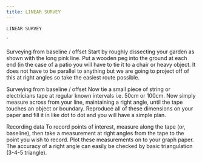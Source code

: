 ```yaml
---
title: LINEAR SURVEY
---
```

`LINEAR SURVEY`

`

Surveying from baseline / offset
Start by roughly dissecting your garden as shown with the long pink line. Put a wooden peg into the ground at each end (in the case of a patio you will have to tie it to a chair or heavy object.
It does not have to be parallel to anything but we are going to project off of this at right angles so take the easiest route possible.  


Surveying from baseline / offset
Now tie a small piece of string or electricians tape at regular known intervals i.e. 50cm or 100cm. 
Now simply measure across from your line, maintaining a right angle, until the tape touches an object or boundary. Reproduce all of these dimensions on your paper and fill it in like dot to dot and you will have a simple plan.




Recording data 
To record points of interest, measure along the tape (or, baseline), then take a measurement at right angles from the tape to the point you wish to record. 
Plot these measurements on to your graph paper.
The accuracy of a right angle can easily be checked by basic triangulation (3-4-5 triangle). 
